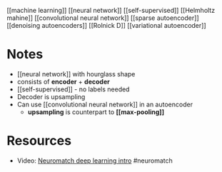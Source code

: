 [[machine learning]]
[[neural network]]
[[self-supervised]]
[[Helmholtz mahine]]
[[convolutional neural network]]
[[sparse autoencoder]]
[[denoising autoencoders]]
[[Rolnick D]]
[[variational autoencoder]]


# Notes
- [[neural network]] with hourglass shape
- consists of **encoder** + **decoder**
- [[self-supervised]] - no labels needed
- Decoder is upsampling
- Can use [[convolutional neural network]] in an autoencoder
	- **upsampling** is counterpart to **[[max-pooling]]**


# Resources
- Video: [Neuromatch deep learning intro](https://www.youtube.com/watch?v=VwSnDJZekQ4&list=PLkBQOLLbi18Ojl1CV8W00JZ0C0hivBxw1) #neuromatch 
